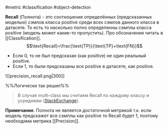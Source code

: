 #metric #classification #object-detection 

**Recall** (Полнота) - это соотношение определённых (предсказанных моделью) сэмлов класса positive среди всех сэмлов данного класса в датасете. То есть то насколько полно определенны сэмплы класса positive (модель может какие-то пропустить). 
Про обозначения читать в [[Classification]].
$$\text{Recall}=\frac{\text{TP}}{\text{TP}+\text{FN}}$$
- Если 0, то не был предсказан (как positive) не один реальный positive.
- Если 1, то были предсказаны все positive в датасете, как positive.

![[precision_recall.png|300]]

%%Логически так решил%%
> В случае multi-class мы считаем Recall по каждому классу и усредняем ([StackExchange](https://stats.stackexchange.com/questions/51296/how-do-you-calculate-precision-and-recall-for-multiclass-classification-using-co)). 

**Примечание**. Полнота не является достаточной метрикой т.к. если модель предскажет все сэмплы как positive то Recall будет 1, поэтому необходима метрика [[Precision]].